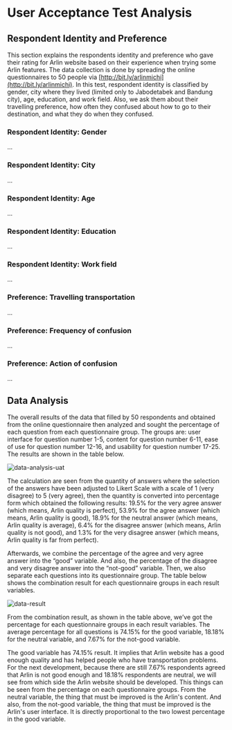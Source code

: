 # User Acceptance Test Analysis

## Respondent Identity and Preference
This section explains the respondents identity and preference who gave their rating for Arlin website based on their experience when trying some Arlin features. The data collection is done by spreading the online questionnaires to 50 people via [http://bit.ly/arlinmichi](http://bit.ly/arlinmichi). In this test, respondent identity is classified by gender, city where they lived (limited only to Jabodetabek and Bandung city), age, education, and work field. Also, we ask them about their travelling preference, how often they confused about how to go to their destination, and what they do when they confused.

### Respondent Identity: Gender
...

### Respondent Identity: City
...

### Respondent Identity: Age
...

### Respondent Identity: Education
...

### Respondent Identity: Work field
...

### Preference: Travelling transportation
...

### Preference: Frequency of confusion
...

### Preference: Action of confusion
...

## Data Analysis
The overall results of the data that filled by 50 respondents and obtained from the online questionnaire then analyzed and sought the percentage of each question from each questionnaire group. The groups are: user interface for question number 1-5, content for question number 6-11, ease of use for question number 12-16, and usability for question number 17-25. The results are shown in the table below.

![data-analysis-uat](https://cloud.githubusercontent.com/assets/4652284/14762705/90b0e3b6-09ab-11e6-8bee-d61c2853a3c7.png)

The calculation are seen from the quantity of answers where the selection of the answers have been adjusted to Likert Scale with a scale of 1 (very disagree) to 5 (very agree), then the quantity is converted into percentage form which obtained the following results: 19.5% for the very agree answer (which means, Arlin quality is perfect), 53.9% for the agree answer (which means, Arlin quality is good), 18.9% for the neutral answer (which means, Arlin quality is average), 6.4% for the disagree answer  (which means, Arlin quality is not good), and 1.3% for the very disagree answer  (which means, Arlin quality is far from perfect).

Afterwards, we combine the percentage of the agree and very agree answer into the “good” variable. And also, the percentage of the disagree and very disagree answer into the “not-good” variable. Then, we also separate each questions into its questionnaire group. The table below shows the combination result for each questionnaire groups in each result variables.

![data-result](https://cloud.githubusercontent.com/assets/4652284/14762717/e44b888c-09ab-11e6-8493-66d994cff855.png)

From the combination result, as shown in the table above, we’ve got the  percentage for each questionnaire groups in each result variables. The average percentage for all questions is 74.15% for the good variable, 18.18% for the neutral variable, and 7.67% for the not-good variable. 

The good variable has 74.15% result. It implies that Arlin website has a good enough quality and has helped people who have transportation problems. For the next development, because there are still 7.67% respondents agreed that Arlin is not good enough and 18.18% respondents are neutral, we will see from which side the Arlin website should be developed. This things can be seen from the percentage on each questionnaire groups. From the neutral variable, the thing that must be improved is the Arlin's content. And also, from the not-good variable, the thing that must be improved is the Arlin's user interface. It is directly proportional to the two lowest percentage in the good variable.
